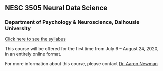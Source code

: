 ## NESC 3505 Neural Data Science

### Department of Psychology & Neuroscience, Dalhousie University

[Click here to see the syllabus](NESC3505_Syllabus_2020_s.md)

This course will be offered for the first time from July 6 – August 24, 2020, in an entirely online format.

For more information about this course, please contact [Dr. Aaron Newman](mailto:Aaron.Newman@dal.ca?subject=NESC%203505)
